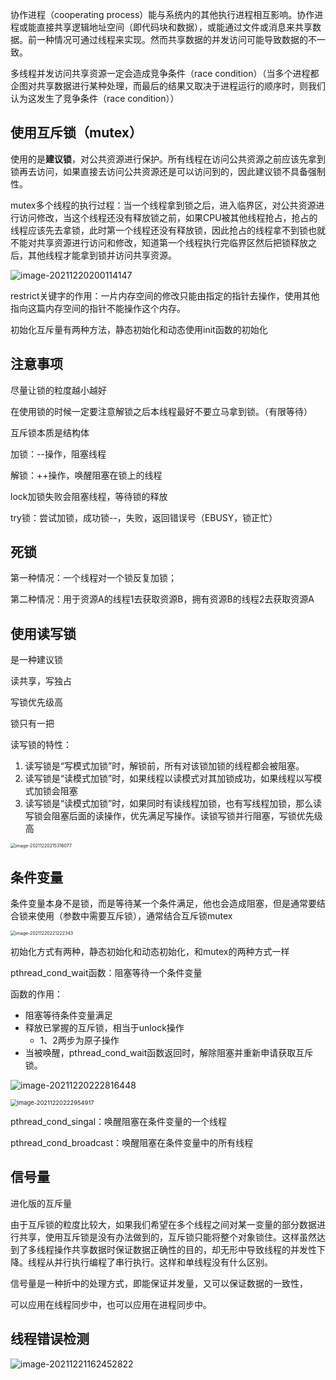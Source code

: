 协作进程（cooperating process）能与系统内的其他执行进程相互影响。协作进程或能直接共享逻辑地址空间（即代码块和数据），或能通过文件或消息来共享数据。前一种情况可通过线程来实现。然而共享数据的并发访问可能导致数据的不一致。

多线程并发访问共享资源一定会造成竞争条件（race condition）（当多个进程都企图对共享数据进行某种处理，而最后的结果又取决于进程运行的顺序时，则我们认为这发生了竞争条件（race condition））

## 使用互斥锁（mutex）

使用的是**建议锁**，对公共资源进行保护。所有线程在访问公共资源之前应该先拿到锁再去访问，如果直接去访问公共资源还是可以访问到的，因此建议锁不具备强制性。

mutex多个线程的执行过程：当一个线程拿到锁之后，进入临界区，对公共资源进行访问修改，当这个线程还没有释放锁之前，如果CPU被其他线程抢占，抢占的线程应该先去拿锁，此时第一个线程还没有释放锁，因此抢占的线程拿不到锁也就不能对共享资源进行访问和修改，知道第一个线程执行完临界区然后把锁释放之后，其他线程才能拿到锁并访问共享资源。

![image-20211220200114147](C:\Users\lfl\AppData\Roaming\Typora\typora-user-images\image-20211220200114147.png)

restrict关键字的作用：一片内存空间的修改只能由指定的指针去操作，使用其他指向这篇内存空间的指针不能操作这个内存。

初始化互斥量有两种方法，静态初始化和动态使用init函数的初始化

## 注意事项

尽量让锁的粒度越小越好

在使用锁的时候一定要注意解锁之后本线程最好不要立马拿到锁。（有限等待）

互斥锁本质是结构体

加锁：--操作，阻塞线程

解锁：++操作，唤醒阻塞在锁上的线程

lock加锁失败会阻塞线程，等待锁的释放

try锁：尝试加锁，成功锁--，失败，返回错误号（EBUSY，锁正忙）

## 死锁

第一种情况：一个线程对一个锁反复加锁；

第二种情况：用于资源A的线程1去获取资源B，拥有资源B的线程2去获取资源A

## 使用读写锁

是一种建议锁

读共享，写独占

写锁优先级高

锁只有一把

读写锁的特性：

1. 读写锁是“写模式加锁”时，解锁前，所有对该锁加锁的线程都会被阻塞。
2. 读写锁是“读模式加锁”时，如果线程以读模式对其加锁成功，如果线程以写模式加锁会阻塞
3. 读写锁是“读模式加锁”时，如果同时有读线程加锁，也有写线程加锁，那么读写锁会阻塞后面的读操作，优先满足写操作。读锁写锁并行阻塞，写锁优先级高

<img src="C:\Users\lfl\AppData\Roaming\Typora\typora-user-images\image-20211220215316077.png" alt="image-20211220215316077" style="zoom:50%;" />

## 条件变量

条件变量本身不是锁，而是等待某一个条件满足，他也会造成阻塞，但是通常要结合锁来使用（参数中需要互斥锁），通常结合互斥锁mutex

<img src="C:\Users\lfl\AppData\Roaming\Typora\typora-user-images\image-20211220221222343.png" alt="image-20211220221222343" style="zoom:50%;" />

初始化方式有两种，静态初始化和动态初始化，和mutex的两种方式一样

pthread_cond_wait函数：阻塞等待一个条件变量

函数的作用：

* 阻塞等待条件变量满足
* 释放已掌握的互斥锁，相当于unlock操作
  * 1、2两步为原子操作
* 当被唤醒，pthread_cond_wait函数返回时，解除阻塞并重新申请获取互斥锁。 

![image-20211220222816448](C:\Users\lfl\AppData\Roaming\Typora\typora-user-images\image-20211220222816448.png)

<img src="C:\Users\lfl\AppData\Roaming\Typora\typora-user-images\image-20211220222954917.png" alt="image-20211220222954917" style="zoom:67%;" />

pthread_cond_singal：唤醒阻塞在条件变量的一个线程

pthread_cond_broadcast：唤醒阻塞在条件变量中的所有线程

## 信号量

进化版的互斥量

由于互斥锁的粒度比较大，如果我们希望在多个线程之间对某一变量的部分数据进行共享，使用互斥锁是没有办法做到的，互斥锁只能将整个对象锁住。这样虽然达到了多线程操作共享数据时保证数据正确性的目的，却无形中导致线程的并发性下降。线程从并行执行编程了串行执行。这样和单线程没有什么区别。

信号量是一种折中的处理方式，即能保证并发量，又可以保证数据的一致性，

可以应用在线程同步中，也可以应用在进程同步中。

## 线程错误检测

![image-20211221162452822](C:\Users\lfl\AppData\Roaming\Typora\typora-user-images\image-20211221162452822.png)